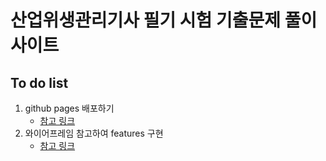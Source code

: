 # 산업위생관리기사 필기 시험 기출문제 풀이 사이트

## To do list
1. github pages 배포하기
   * [참고 링크](https://docs.expo.dev/distribution/publishing-websites/#github-pages)
2. 와이어프레임 참고하여 features 구현
   * [참고 링크](https://www.figma.com/file/mPe4WHgIfgQyHbbrtavsjL/Untitled?type=design&node-id=0-1&t=9N4sijFL9clGXMCq-0)
